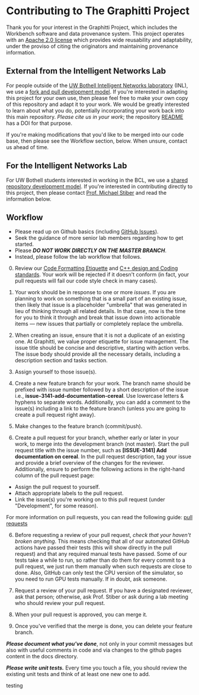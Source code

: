 # Contributing to The Graphitti Project

Thank you for your interest in the Graphitti Project, which includes the Workbench software and data provenance system. This project operates with an [Apache 2.0 license](LICENSE) which provides wide reusability and adaptability, under the proviso of citing the originators and maintaining provenance information.

## External from the Intelligent Networks Lab
For people outside of the [UW Bothell Intelligent Networks laboratory](http://depts.washington.edu/biocomp/) (INL), we use a [fork and pull development model](https://help.github.com/articles/about-collaborative-development-models/). If you're interested in adapting this project for your own use, then please feel free to make your own copy of this repository and adapt it to your work. We would be greatly interested to learn about what you do, potentially incorporating your work back into this main repository. *Please cite us in your work*; the repository [README](README.md) has a DOI for that purpose.

If you're making modifications that you'd like to be merged into our code base, then please see the Workflow section, below. When unsure, contact us ahead of time.

## For the Intelligent Networks Lab
For UW Bothell students interested in working in the BCL, we use a [shared repository development model](https://help.github.com/articles/about-collaborative-development-models/). If you're interested in contributing directly to this project, then please contact [Prof. Michael Stiber](mailto:stiber@uw.edu) and read the information below.

## Workflow

- Please read up on Github basics (including [GitHub Issues](https://help.github.com/categories/managing-your-work-on-github/)).
- Seek the guidance of more senior lab members regarding how to get started. 
- Please ***DO NOT WORK DIRECTLY ON THE MASTER BRANCH***.
- Instead, please follow the lab workflow that follows.

0. Review our [Code Formatting Etiquette](https://uwb-biocomputing.github.io/Graphitti/Developer/codingConventions.html) and [C++ design and Coding standards](https://uwb-biocomputing.github.io/Graphitti/Developer/cppStyleGuide.html). Your work will be rejected if it doesn't conform (in fact, your pull requests will fail our code style check in many cases).

1. Your work should be in response to one or more _issues_. If you are planning to work on something that is a small part of an existing issue, then likely that issue is a placeholder "umbrella" that was generated in lieu of thinking through all related details. In that case, now is the time for you to think it through and break that issue down into actionable items — new issues that partially or completely replace the umbrella.

2. When creating an issue, ensure that it is not a duplicate of an existing one. At Graphitti, we value proper etiquette for issue management. The issue title should be concise and descriptive, starting with action verbs. The issue body should provide all the necessary details, including a description section and tasks section.

3. Assign yourself to those issue(s).

4. Create a new feature branch for your work. The branch name should be prefixed with issue number followed by a short description of the issue i.e., **issue-3141-add-documentation-cereal**. 
Use lowercase letters & hyphens to separate words. Additionally, you can add a comment to the issue(s) including a link to the feature branch (unless you are going to create a pull request right away).

5. Make changes to the feature branch (commit/push).

6. Create a pull request for your branch, whether early or later in your work, to merge into the development branch (not master). Start the pull request title with the issue number, such as **[ISSUE-3141] Add documentation on cereal**. 
In the pull request description, tag your issue and provide a brief overview of the changes for the reviewer. Additionally, ensure to perform the following actions in the right-hand column of the pull request page:

  - Assign the pull request to yourself.
  - Attach appropriate labels to the pull request.
  - Link the issue(s) you're working on to this pull request (under "Development", for some reason).

For more information on pull requests, you can read the following guide: [pull requests](http://help.github.com/pull-requests/)

6. Before requesting a review of your pull request, *check that your haven't broken anything*. This means checking that all of our automated GitHub actions have passed their tests (this will show directly in the pull request) and that any required manual tests have passed. Some of our tests take a while to run, so rather than do them for every commit to a pull request, we just run them manually when such requests are close to done. Also, GitHub can only test the CPU version of the simulator, so you need to run GPU tests manually. If in doubt, ask someone.

7. Request a review of your pull request. If you have a designated reviewer, ask that person; otherwise, ask Prof. Stiber or ask during a lab meeting who should review your pull request.

8. When your pull request is approved, you can merge it.

9. Once you've verified that the merge is done, you can delete your feature branch.

***Please document what you've done***, not only in your commit messages but also with useful comments in code and via changes to the github pages content in the docs directory.

***Please write unit tests.*** Every time you touch a file, you should review the existing unit tests and think of at least one new one to add.

testing
